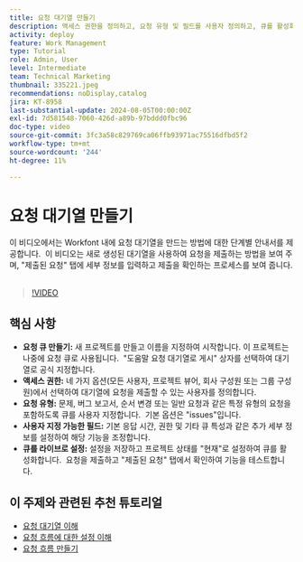 ```yaml
---
title: 요청 대기열 만들기
description: 액세스 권한을 정의하고, 요청 유형 및 필드를 사용자 정의하고, 큐를 활성화하고, 원활한 프로젝트 제출 관리를 위한 기능을 테스트하여 효율적인 Workfront 요청 큐를 만듭니다.
activity: deploy
feature: Work Management
type: Tutorial
role: Admin, User
level: Intermediate
team: Technical Marketing
thumbnail: 335221.jpeg
recommendations: noDisplay,catalog
jira: KT-8958
last-substantial-update: 2024-08-05T00:00:00Z
exl-id: 7d581548-7060-426d-a89b-97bddd0fbc96
doc-type: video
source-git-commit: 3fc3a58c829769ca06ffb93971ac75516dfbd5f2
workflow-type: tm+mt
source-wordcount: '244'
ht-degree: 11%

---
```


# 요청 대기열 만들기

이 비디오에서는 Workfont 내에 요청 대기열을 만드는 방법에 대한 단계별 안내서를 제공합니다. &#x200B; 이 비디오는 새로 생성된 대기열을 사용하여 요청을 제출하는 방법을 보여 주며, &quot;제출된 요청&quot; 탭에 세부 정보를 입력하고 제출을 확인하는 프로세스를 보여 줍니다. &#x200B;

>[!VIDEO](https://video.tv.adobe.com/v/335221/?quality=12&learn=on&enablevpops)

## 핵심 사항

* **요청 큐 만들기:** 새 프로젝트를 만들고 이름을 지정하여 시작합니다. 이 프로젝트는 나중에 요청 큐로 사용됩니다. &#x200B; &quot;도움말 요청 대기열로 게시&quot; 상자를 선택하여 대기열로 공식 지정합니다. &#x200B;
* **액세스 권한:** 네 가지 옵션(모든 사용자, 프로젝트 뷰어, 회사 구성원 또는 그룹 구성원)에서 선택하여 대기열에 요청을 제출할 수 있는 사용자를 정의합니다. &#x200B;
* **요청 유형:** 문제, 버그 보고서, 순서 변경 또는 일반 요청과 같은 특정 유형의 요청을 포함하도록 큐를 사용자 지정합니다. &#x200B; 기본 옵션은 &quot;issues&quot;입니다&#x200B;.
* **사용자 지정 가능한 필드:** 기본 응답 시간, 권한 및 기타 큐 특성과 같은 추가 세부 정보를 설정하여 해당 기능을 조정합니다. &#x200B;
* **큐를 라이브로 설정:** 설정을 저장하고 프로젝트 상태를 &quot;현재&quot;로 설정하여 큐를 활성화합니다. &#x200B; 요청을 제출하고 &quot;제출된 요청&quot; 탭에서 확인하여 기능을 테스트합니다.

## 이 주제와 관련된 추천 튜토리얼

* [요청 대기열 이해](/help/manage-work/request-queues/understand-request-queues.md)
* [요청 흐름에 대한 설정 이해](/help/manage-work/request-queues/understand-settings-for-a-flow-request.md)
* [요청 흐름 만들기](/help/manage-work/request-queues/create-a-request-flow.md)

